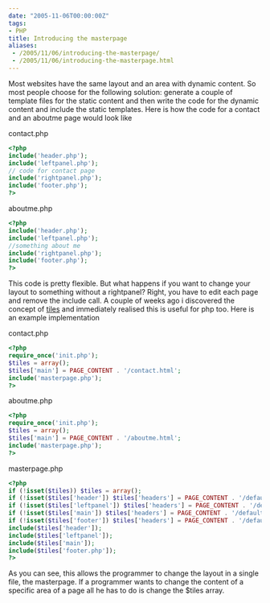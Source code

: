 ```yaml
---
date: "2005-11-06T00:00:00Z"
tags:
- PHP
title: Introducing the masterpage
aliases:
 - /2005/11/06/introducing-the-masterpage/
 - /2005/11/06/introducing-the-masterpage.html
---
```

Most websites have the same layout and an area with dynamic content. So most people choose for the following solution: generate a couple of template files for the static content and then write the code for the dynamic content and include the static templates. Here is how the code for a contact and an aboutme page would look like

contact.php
```php
<?php
include('header.php');
include('leftpanel.php');
// code for contact page
include('rightpanel.php');
include('footer.php');
?>
``` 

aboutme.php
```php
<?php
include('header.php');
include('leftpanel.php');
//something about me
include('rightpanel.php');
include('footer.php');
?>
``` 

This code is pretty flexible. But what happens if you want to change your layout to something without a rightpanel? Right, you have to edit each page and remove the include call. A couple of weeks ago i discovered the concept of [tiles](http://www.lifl.fr/~dumoulin/tiles/) and immediately realised this is useful for php too. Here is an example implementation

contact.php
```php
<?php
require_once('init.php');
$tiles = array();
$tiles['main'] = PAGE_CONTENT . '/contact.html';
include('masterpage.php');
?>
``` 

aboutme.php
```php
<?php
require_once('init.php');
$tiles = array();
$tiles['main'] = PAGE_CONTENT . '/aboutme.html';
include('masterpage.php');
?>
``` 

masterpage.php
```php
<?php
if (!isset($tiles)) $tiles = array();
if (!isset($tiles['header']) $tiles['headers'] = PAGE_CONTENT . '/default-header.html';
if (!isset($tiles['leftpanel']) $tiles['headers'] = PAGE_CONTENT . '/default-leftpanel.html';
if (!isset($tiles['main']) $tiles['headers'] = PAGE_CONTENT . '/default-main.html';
if (!isset($tiles['footer']) $tiles['headers'] = PAGE_CONTENT . '/default-footer.html';
include($tiles['header']);
include($tiles['leftpanel']);
include($tiles['main']);
include($tiles['footer.php']);
?>
``` 

As you can see, this allows the programmer to change the layout in a single file, the masterpage. If a programmer wants to change the content of a specific area of a page all he has to do is change the $tiles array.
